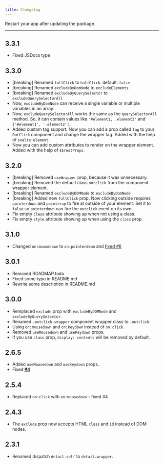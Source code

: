 ```yaml
---
title: Changelog
---
```


Restart your app after updating the package.

---

## 3.3.1

- Fixed JSDocs type

## 3.3.0

- [breaking] Renamed `fullClick` to `halfClick`. default: `false`
- [breaking] Renamed `excludeByDomNode` to `excludeElements`
- [breaking] Renamed `excludeByQuerySelector` to `excludeQuerySelectorAll`
- Now, `excludeByDomNode` can receive a single variable or multiple variables in an array.
- Now, `excludeQuerySelectorAll` works the same as the `querySelectorAll` method. So, it can contain values like `"#element1, .element2"` and `['#element1', '.element2']`.
- Added custom tag support. Now you can add a prop called `tag` to your `OutClick` component and change the wrapper tag. Added with the help of `svelte:element`.
- Now you can add custom attributes to render on the wrapper element. Added with the help of `$$restProps`.

## 3.2.0

- [breaking] Removed `useWrapper` prop, because it was unnecessary.
- [breaking] Removed the default class `outclick` from the component wrapper element.
- [breaking] Renamed `excludeByDOMNode` to `excludeByDomNode`
- [breaking] Added new `fullClick` prop. Now clicking outside requires `pointerdown` and `pointerup` to fire at outside of your element. Set it to `false` so `pointerdown` can fire the `outclick` event on its own.
- Fix empty `class` attribute showing up when not using a class.
- Fix empty `style` attribute showing up when using the `class` prop.

## 3.1.0

- Changed `on:mousedown` to `on:pointerdown` and [fixed #8](https://github.com/babakfp/svelte-outclick/issues/6)

## 3.0.1

- Removed ROADMAP.todo
- Fixed some typo in README.md
- Rewrite some description in README.md

## 3.0.0

- Remplaced `exclude` prop with `excludeByDOMNode` and `excludeByQuerySelector`.
- Renamed `.outclick-wrapper` component wrapper class to `.outclick`.
- Using `on:mousedown` and `on:keydown` instead of `on:click`.
- Removed `useMousedown` and `useKeydown` props.
- If you use `class` prop, `display: contents` will be removed by default.

## 2.6.5

- Added `useMousedown` and `useKeydown` props.
- Fixed [**#4**](https://github.com/babakfp/svelte-outclick/issues/4)

## 2.5.4

- Replaced `on:click` with `on:mousedown` - fixed #4

## 2.4.3

- The `exclude` prop now accepts HTML `class` and `id` instead of DOM nodes.

## 2.3.1

- Renamed dispatch `detail.self` to `detail.wrapper`.
